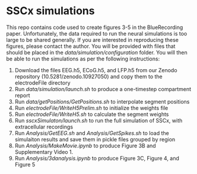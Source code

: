 # SSCx simulations

This repo contains code used to create figures 3-5 in the BlueRecording paper. Unfortunately, the data required to run the neural simulations is too large to be shared generally. If you are interested in reproducing these figures, please contact the author. You will be provided with files that should be placed in the *data/simulation/configuration* folder. You will then be able to run the simulations as per the following instructions:

1. Download the files EEG.h5, ECoG.h5, and LFP.h5 from our Zenodo repository (10.5281/zenodo.10927050) and copy them to the electrodeFile directory
2. Run *data/simulation/launch.sh* to produce a one-timestep compartment report
3. Run *data/getPositions/GetPositions.sh* to interpolate segment positions
4. Run *electrodeFile/WriteH5Prelim.sh* to initialize the weights file
5. Run *electrodeFile/WriteH5.sh* to calculate the segment weights
6. Run *sscxSimulaton/launch.sh* to run the full simulation of SSCx, with extracellular recordings
7. Run *Analysis/GetEEG.sh* and *Analysis/GetSpikes.sh* to load the simulaiton results and save them in pickle files grouped by region
8. Run *Analysis/MakeMovie.ipynb* to produce Figure 3B and Supplementary Video 1.
9. Run *Analysis/3danalysis.ipynb* to produce Figure 3C, Figure 4, and Figure 5
